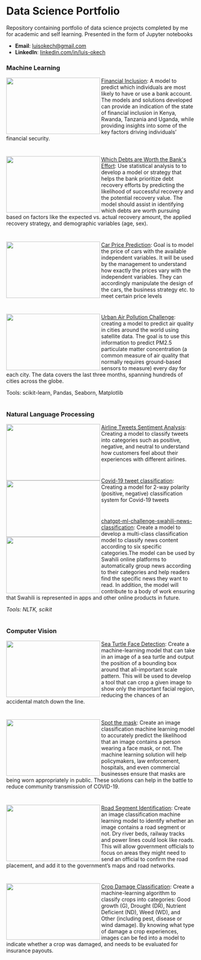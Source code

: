 # Data Science Portfolio
Repository containing portfolio of data science projects completed by me for academic and self learning. Presented in the form of Jupyter notebooks

- **Email**: [luisokech@gmail.com](luisokech@gmail.com)
- **LinkedIn**: [linkedin.com/in/luis-okech](www.linkedin.com/in/luis-okech)

### Machine Learning

<img align="left" width="250" height="150" src="https://github.com/user-attachments/assets/c68eb42d-b47a-4a00-ac42-a1c5e7ba163e">[Financial Inclusion](https://github.com/luisokech/Data-Science-projects/blob/main/1.%20Financial%20Inclusion.ipynb): A model to predict which individuals are most likely to have or use a bank account. The models and solutions developed can provide an indication of the state of financial inclusion in Kenya, Rwanda, Tanzania and Uganda, while providing insights into some of the key factors driving individuals’ financial security.

#
#

<img align="left" width="250" height="150" src="https://github.com/user-attachments/assets/2b77b61d-42f0-423e-9750-c6ecb8ee7515">[Which Debts are Worth the Bank's Effort](https://github.com/luisokech/Data-Science-projects/blob/main/5.%20Which%20Debts%20are%20Worth%20the%20Bank's%20Effort.ipynb): Use statistical analysis to to develop a model or strategy that helps the bank prioritize debt recovery efforts by predicting the likelihood of successful recovery and the potential recovery value. The model should assist in identifying which debts are worth pursuing based on factors like the expected vs. actual recovery amount, the applied recovery strategy, and demographic variables (age, sex).

  #
  #
  
<img align="left" width="250" height="150" src="https://github.com/user-attachments/assets/1c3962b8-85ed-439a-99d3-23b4ab27ae12">[Car Price Prediction](https://github.com/luisokech/Data-Science-projects/blob/main/4.%20Car-price-prediction.ipynb): Goal is to model the price of cars with the available independent variables. It will be used by the management to understand how exactly the prices vary with the independent variables. They can accordingly manipulate the design of the cars, the business strategy etc. to meet certain price levels

#
#

<img align="left" width="250" height="150" src="https://github.com/user-attachments/assets/9a6aee87-637b-4b96-bdab-0cb460e491e9">[Urban Air Pollution Challenge](https://github.com/luisokech/Data-Science-projects/blob/main/3.%20Urban%20Air%20Pollution%20Challenge.ipynb): creating a model to predict air quality in cities around the world using satellite data. The goal is to use this information to predict PM2.5 particulate matter concentration (a common measure of air quality that normally requires ground-based sensors to measure) every day for each city. The data covers the last three months, spanning hundreds of cities across the globe.
 
Tools: scikit-learn, Pandas, Seaborn, Matplotlib 
#
### Natural Language Processing

<img align="left" width="250" height="150" src="https://github.com/user-attachments/assets/96d14181-a533-4ded-9b9a-adb4f0381ab5">[Airline Tweets Sentiment Analysis](https://github.com/luisokech/Data-Science-projects/blob/main/8.%20Airline%20Tweets%20Sentiment%20Analysis.ipynb): Creating a model to classify tweets into categories such as positive, negative, and neutral to understand how customers feel about their experiences with different airlines.

#
#
#
<img align="left" width="250" height="150" src="https://github.com/user-attachments/assets/f6fe5f13-e2cb-408d-98d2-1eaf2657283d">[Covid-19 tweet classification](https://github.com/luisokech/Data-Science-projects/blob/main/Covid-19%20tweet%20classification.ipynb): Creating a model for 2-way polarity (positive, negative) classification system for Covid-19 tweets

#
#
#
<img align="left" width="250" height="150" src="https://github.com/user-attachments/assets/38b24e35-c8ee-4c8f-a37d-6489ec340b61">[chatgpt-ml-challenge-swahili-news-classification](https://github.com/luisokech/Data-Science-projects/blob/main/chatgpt-ml-challenge-swahili-news-classification.ipynb):  Create a model to develop a multi-class classification model to classify news content according to six specific categories.The model can be used by Swahili online platforms to automatically group news according to their categories and help readers find the specific news they want to read. In addition, the model will contribute to a body of work ensuring that Swahili is represented in apps and other online products in future.


_Tools: NLTK, scikit_
#
### Computer Vision
<img align="left" width="250" height="150" src="https://github.com/user-attachments/assets/96b863c1-9cef-45aa-b21a-4e6607f13fe2">[Sea Turtle Face Detection](https://github.com/luisokech/Data-Science-projects/blob/main/Local_Ocean_Conservation_Sea_Turtle_Face_Detection.ipynb):  Create a machine-learning model that can take in an image of a sea turtle and output the position of a bounding box around that all-important scale pattern. This will be used to develop a tool that can crop a given image to show only the important facial region, reducing the chances of an accidental match down the line.

#
#
#
<img align="left" width="250" height="150" src="https://github.com/user-attachments/assets/aae3e625-2a37-4dbb-8cbd-38a9207fede1">[Spot the mask](https://github.com/luisokech/Data-Science-projects/blob/main/Spot_the_Mask_with_FastAI_DH-mine.ipynb):  Create an image classification machine learning model to accurately predict the likelihood that an image contains a person wearing a face mask, or not. The machine learning solution will help policymakers, law enforcement, hospitals, and even commercial businesses ensure that masks are being worn appropriately in public. These solutions can help in the battle to reduce community transmission of COVID-19.

#
#
#
<img align="left" width="250" height="150" src="https://github.com/user-attachments/assets/bd4964ce-685d-4ffa-a006-712683a6658c">[Road Segment Identification](https://github.com/luisokech/Data-Science-projects/blob/main/Spot_the_Mask_with_FastAI_DH-mine.ipynb):  Create an image classification machine learning model to identify whether an image contains a road segment or not. Dry river beds, railway tracks and power lines could look like roads. This will allow government officials to focus on areas they might need to send an official to confirm the road placement, and add it to the government’s maps and road networks.

#
#
#
<img align="left" width="250" height="150" src="https://github.com/user-attachments/assets/924a85c7-9b6d-45e6-92ec-9b414f71d175">[Crop Damage Classification](https://github.com/luisokech/Data-Science-projects/blob/main/CGIAR_Crop_Damage_Classification.ipynb):  Create a machine-learning algorithm to classify crops into categories: Good growth (G), Drought (DR), Nutrient Deficient (ND), Weed (WD), and Other (including pest, disease or wind damage). By knowing what type of damage a crop experiences, images can be fed into a model to indicate whether a crop was damaged, and needs to be evaluated for insurance payouts.
